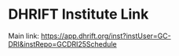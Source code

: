 # DHRIFT Institute Link

Main link: https://app.dhrift.org/inst?instUser=GC-DRI&instRepo=GCDRI25Schedule
